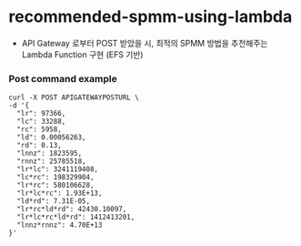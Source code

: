 # recommended-spmm-using-lambda

- API Gateway 로부터 POST 받았을 시, 최적의 SPMM 방법을 추천해주는 Lambda Function 구현 (EFS 기반)

### Post command example

```
curl -X POST APIGATEWAYPOSTURL \
-d '{
  "lr": 97366,
  "lc": 33288,
  "rc": 5958,
  "ld": 0.00056263,
  "rd": 0.13,
  "lnnz": 1823595,
  "rnnz": 25785518,
  "lr*lc": 3241119408,
  "lc*rc": 198329904,
  "lr*rc": 580106628,
  "lr*lc*rc": 1.93E+13,
  "ld*rd": 7.31E-05,
  "lr*rc*ld*rd": 42430.10097,
  "lr*lc*rc*ld*rd": 1412413201,
  "lnnz*rnnz": 4.70E+13
}'
```

